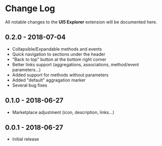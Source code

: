 # Change Log
All notable changes to the **UI5 Explorer** extension will be documented here.

## 0.2.0 - 2018-07-04
- Collapsible/Expandable methods and events
- Quick navigation to sections under the header
- "Back to top" button at the bottom right corner
- Better links support (aggregations, associations, method/event parameters...)
- Added support for methods without parameters
- Added "default" aggragation marker
- Several bug fixes

## 0.1.0 - 2018-06-27
- Marketplace adjustment (icon, description, links...)

## 0.0.1 - 2018-06-27
- Initial release